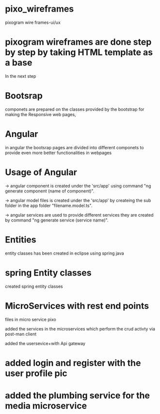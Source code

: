 # pixo_wireframes
pixogram wire frames-ui/ux
# pixogram wireframes are done step by step by taking HTML template as a base
 In the next step 
 # Bootsrap 
 componets are prepared on the classes provided by the bootstrap for making the Responsive web pages,
 # Angular
 in angular the bootsrap pages are  divided into different componets to  provide even more better functionalities in webpages 
 # Usage of Angular
 -> angular component is created under the 'src/app' using command "ng generate component (name of component)".
 
 -> angular model files is created under the 'src/app'  by createing the sub folder in the app folder "filename.model.ts".
 
 -> angular services are used to provide different services they are created by command "ng generate  service (service name)".
 
 
# Entities

entity classes has been created in eclipse using spring java 

# spring Entity classes
 created spring entity classes
 # MicroServices with rest end points 
  files in micro service pixo
  
 added the services in the microservices which perform the crud activty via post-man client
 
 added the usersevice+with Api gateway

# added login and register with the user profile pic 
# added  the plumbing service for the media microservice
